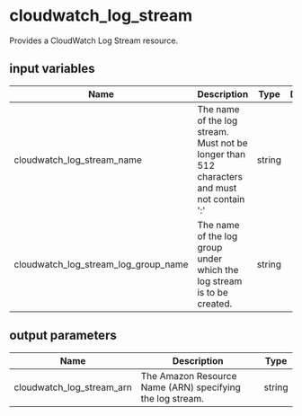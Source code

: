 # cloudwatch_log_stream

Provides a CloudWatch Log Stream resource.

## input variables

| Name | Description | Type | Default | Required |
|------|-------------|:----:|:-----:|:-----:|
|cloudwatch_log_stream_name|The name of the log stream. Must not be longer than 512 characters and must not contain ':'|string|{{ name }}|No|
|cloudwatch_log_stream_log_group_name|The name of the log group under which the log stream is to be created.|string||Yes|

## output parameters

| Name | Description | Type |
|------|-------------|:----:|
|cloudwatch_log_stream_arn|The Amazon Resource Name (ARN) specifying the log stream.|string|